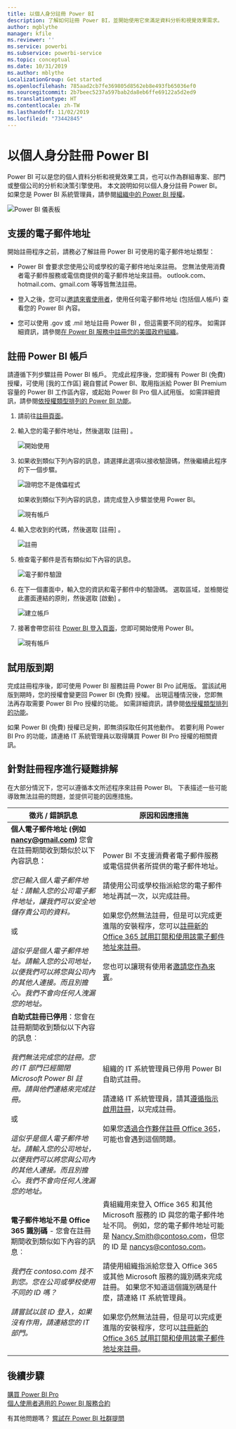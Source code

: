 ```yaml
---
title: 以個人身分註冊 Power BI
description: 了解如何註冊 Power BI，並開始使用它來滿足資料分析和視覺效果需求。
author: mgblythe
manager: kfile
ms.reviewer: ''
ms.service: powerbi
ms.subservice: powerbi-service
ms.topic: conceptual
ms.date: 10/31/2019
ms.author: mblythe
LocalizationGroup: Get started
ms.openlocfilehash: 785aad2cb7fe369805d8562eb8e493fb65036ef0
ms.sourcegitcommit: 2b7beec5237a597bab2da8eb6ffe69122a5d2ed9
ms.translationtype: HT
ms.contentlocale: zh-TW
ms.lasthandoff: 11/02/2019
ms.locfileid: "73442845"
---
```

# <a name="sign-up-for-power-bi-as-an-individual"></a>以個人身分註冊 Power BI

Power BI 可以是您的個人資料分析和視覺效果工具，也可以作為群組專案、部門或整個公司的分析和決策引擎使用。 本文說明如何以個人身分註冊 Power BI。 如果您是 Power BI 系統管理員，請參閱[組織中的 Power BI 授權](service-admin-licensing-organization.md)。

![Power BI 儀表板](media/service-self-service-signup-for-power-bi/dashboard.png)

## <a name="supported-email-addresses"></a>支援的電子郵件地址

開始註冊程序之前，請務必了解註冊 Power BI 可使用的電子郵件地址類型：

* Power BI 會要求您使用公司或學校的電子郵件地址來註冊。 您無法使用消費者電子郵件服務或電信商提供的電子郵件地址來註冊。 outlook.com、hotmail.com、gmail.com 等等皆無法註冊。

* 登入之後，您可以[邀請來賓使用者](https://docs.microsoft.com/azure/active-directory/active-directory-b2b-what-is-azure-ad-b2b)，使用任何電子郵件地址 (包括個人帳戶) 查看您的 Power BI 內容。

* 您可以使用 .gov 或 .mil 地址註冊 Power BI ，但這需要不同的程序。 如需詳細資訊，請參閱[在 Power BI 服務中註冊您的美國政府組織](service-govus-signup.md)。

## <a name="sign-up-for-a-power-bi-account"></a>註冊 Power BI 帳戶

請遵循下列步驟註冊 Power BI 帳戶。 完成此程序後，您即擁有 Power BI (免費) 授權，可使用 [我的工作區] 親自嘗試 Power BI、取用指派給 Power BI Premium 容量的 Power BI 工作區內容，或起始 Power BI Pro 個人試用版。 如需詳細資訊，請參閱[依授權類型排列的 Power BI 功能](service-features-license-type.md)。 

1. 請前往[註冊頁面](https://signup.microsoft.com/signup?sku=a403ebcc-fae0-4ca2-8c8c-7a907fd6c235)。

1. 輸入您的電子郵件地址，然後選取 [註冊]  。

    ![開始使用](media/service-self-service-signup-for-power-bi/get-started.png)

1. 如果收到類似下列內容的訊息，請選擇此選項以接收驗證碼，然後繼續此程序的下一個步驟。

    ![證明您不是傀儡程式](media/service-self-service-signup-for-power-bi/prove-robot.png)

    如果收到類似下列內容的訊息，請完成登入步驟並使用 Power BI。

    ![現有帳戶](media/service-self-service-signup-for-power-bi/existing-account.png)

1. 輸入您收到的代碼，然後選取 [註冊]  。

    ![註冊](media/service-self-service-signup-for-power-bi/sign-up.png)

1. 檢查電子郵件是否有類似如下內容的訊息。

    ![電子郵件驗證](media/service-self-service-signup-for-power-bi/email-verification.png)

1. 在下一個畫面中，輸入您的資訊和電子郵件中的驗證碼。 選取區域，並檢閱從此畫面連結的原則，然後選取 [啟動]  。

    ![建立帳戶](media/service-self-service-signup-for-power-bi/create-account.png)

1. 接著會帶您前往 [Power BI 登入頁面](https://powerbi.microsoft.com/landing/signin/)，您即可開始使用 Power BI。

    ![現有帳戶](media/service-self-service-signup-for-power-bi/welcome-screen.png)

## <a name="trial-expiration"></a>試用版到期

完成註冊程序後，即可使用 Power BI 服務註冊 Power BI Pro 試用版。 當該試用版到期時，您的授權會變更回 Power BI (免費) 授權。 出現這種情況後，您即無法再存取需要 Power BI Pro 授權的功能。 如需詳細資訊，請參閱[依授權類型排列的功能](service-features-license-type.md)。

如果 Power BI (免費) 授權已足夠，即無須採取任何其他動作。 若要利用 Power BI Pro 的功能，請連絡 IT 系統管理員以取得購買 Power BI Pro 授權的相關資訊。

## <a name="troubleshooting-the-sign-up-process"></a>針對註冊程序進行疑難排解

在大部分情況下，您可以遵循本文所述程序來註冊 Power BI。 下表描述一些可能導致無法註冊的問題，並提供可能的因應措施。

| 徵兆 / 錯誤訊息 | 原因和因應措施 |
| ----------------------- | -------------------- |
| <strong>個人電子郵件地址 (例如 nancy@gmail.com)</strong> 您會在註冊期間收到類似於以下內容訊息： <br /><br /> *您已輸入個人電子郵件地址：請輸入您的公司電子郵件地址，讓我們可以安全地儲存貴公司的資料。* <br /><br /> 或 <br /><br /> *這似乎是個人電子郵件地址。請輸入您的公司地址，以便我們可以將您與公司內的其他人連接。而且別擔心。我們不會向任何人洩漏您的地址。* | Power BI 不支援消費者電子郵件服務或電信提供者所提供的電子郵件地址。 <br /><br /> 請使用公司或學校指派給您的電子郵件地址再試一次，以完成註冊。 <br /><br /> 如果您仍然無法註冊，但是可以完成更進階的安裝程序，您可以[註冊新的 Office 365 試用訂閱和使用該電子郵件地址來註冊](service-admin-signing-up-for-power-bi-with-a-new-office-365-trial.md)。 <br /><br /> 您也可以讓現有使用者[邀請您作為來賓](service-admin-azure-ad-b2b.md)。 |
| **自助式註冊已停用**：您會在註冊期間收到類似以下內容的訊息︰ <br /><br /> *我們無法完成您的註冊。您的 IT 部門已經關閉 Microsoft Power BI 註冊。請與他們連絡來完成註冊。* <br /><br /> 或 <br /><br /> *這似乎是個人電子郵件地址。請輸入您的公司地址，以便我們可以將您與公司內的其他人連接。而且別擔心。我們不會向任何人洩漏您的地址。* | 組織的 IT 系統管理員已停用 Power BI 自助式註冊。 <br /><br /> 請連絡 IT 系統管理員，請其[遵循指示啟用註冊](service-admin-licensing-organization.md#enable-or-disable-individual-user-sign-up-in-azure-active-directory)，以完成註冊。 <br/><br/> 如果您[透過合作夥伴註冊 Office 365](service-admin-syndication-partner.md)，可能也會遇到這個問題。 |
| **電子郵件地址不是 Office 365 識別碼** - 您會在註冊期間收到類似如下內容的訊息︰ <br /><br /> *我們在 contoso.com 找不到您。您在公司或學校使用不同的 ID 嗎？<br /><br />請嘗試以該 ID 登入，如果沒有作用，請連絡您的 IT 部門。* | 貴組織用來登入 Office 365 和其他 Microsoft 服務的 ID 與您的電子郵件地址不同。  例如，您的電子郵件地址可能是 Nancy.Smith@contoso.com，但您的 ID 是 nancys@contoso.com。 <br /><br /> 請使用組織指派給您登入 Office 365 或其他 Microsoft 服務的識別碼來完成註冊。  如果您不知道這個識別碼是什麼，請連絡 IT 系統管理員。 <br /><br /> 如果您仍然無法註冊，但是可以完成更進階的安裝程序，您可以[註冊新的 Office 365 試用訂閱和使用該電子郵件地址來註冊](service-admin-signing-up-for-power-bi-with-a-new-office-365-trial.md)。 |

## <a name="next-steps"></a>後續步驟

[購買 Power BI Pro](service-admin-purchasing-power-bi-pro.md)  
[個人使用者適用的 Power BI 服務合約](https://powerbi.microsoft.com/terms-of-service/)  

有其他問題嗎？ [嘗試在 Power BI 社群提問](http://community.powerbi.com/)
